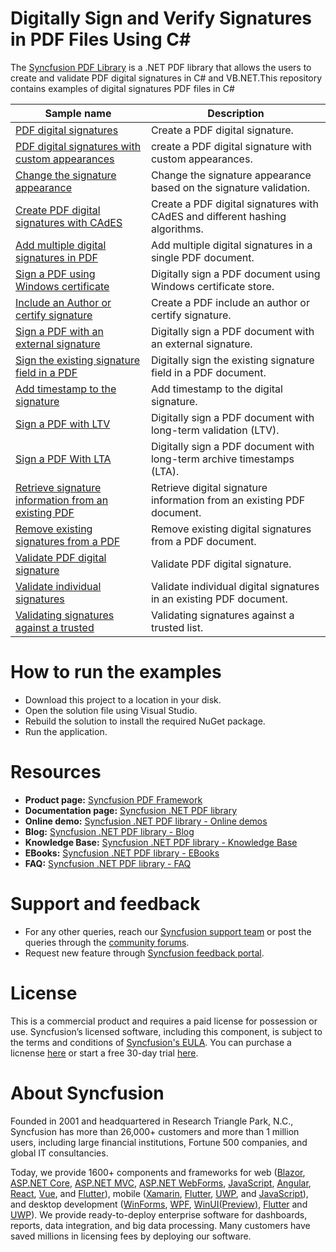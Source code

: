# Digitally Sign and Verify Signatures in PDF Files Using C#

The [Syncfusion PDF Library](https://www.syncfusion.com/document-processing/pdf-framework/net/pdf-library) is a .NET PDF library that allows the users to create and validate PDF digital signatures in C# and VB.NET.This repository contains examples of digital signatures PDF files in C# 

Sample name | Description
------|------
[PDF digital signatures](https://github.com/SyncfusionExamples/digitally-sign-pdf-csharp-examples/blob/master/PDF_digital_signature) | Create a PDF digital signature.
 [PDF digital signatures with custom appearances](https://github.com/SyncfusionExamples/digitally-sign-pdf-csharp-examples/blob/master/Digital_signature_custom_appearance) | create a PDF digital signature with custom appearances.
[Change the signature appearance](https://github.com/SyncfusionExamples/digitally-sign-pdf-csharp-examples/blob/master/Change_PDF_digital_signature_appearance) | Change the signature appearance based on the signature validation.
[Create PDF digital signatures with CAdES ](https://github.com/SyncfusionExamples/digitally-sign-pdf-csharp-examples/blob/master/PDF_digital_signature_with_CAdES) |  Create a PDF digital signatures with CAdES and different hashing algorithms.
[Add multiple digital signatures in PDF](https://github.com/SyncfusionExamples/digitally-sign-pdf-csharp-examples/blob/master/PDF_multiple_signature) |  Add multiple digital signatures in a single PDF document. 
[Sign a PDF using Windows certificate ](https://github.com/SyncfusionExamples/digitally-sign-pdf-csharp-examples/blob/master/Sign_PDF_Windows_Certificate) |  Digitally sign a PDF document using Windows certificate store.
[Include an Author or certify signature](https://github.com/SyncfusionExamples/digitally-sign-pdf-csharp-examples/blob/master/Sign_author_or_certify) |  Create a PDF include an author or certify signature.
[Sign a PDF with an external signature](https://github.com/SyncfusionExamples/digitally-sign-pdf-csharp-examples/blob/master/Sign_PDF_External_Signer) |  Digitally sign a PDF document with an external signature.
[Sign the existing signature field in a PDF](https://github.com/SyncfusionExamples/digitally-sign-pdf-csharp-examples/blob/master/Sign_existing_signature_field) |  Digitally sign the existing signature field in a PDF document.
[Add timestamp to the signature](https://github.com/SyncfusionExamples/digitally-sign-pdf-csharp-examples/blob/master/Add_timestamp_to_digital_signature) |  Add timestamp to the digital signature.
[Sign a PDF with LTV](https://github.com/SyncfusionExamples/digitally-sign-pdf-csharp-examples/blob/master/Sign_PDF_with_LTV) |  Digitally sign a PDF document with long-term validation (LTV).
[Sign a PDF With LTA](https://github.com/SyncfusionExamples/digitally-sign-pdf-csharp-examples/blob/master/Sign_PDF_with_LTA) |  Digitally sign a PDF document with long-term archive timestamps (LTA).
[Retrieve signature information from an existing PDF ](https://github.com/SyncfusionExamples/digitally-sign-pdf-csharp-examples/blob/master/Retrieve_digital_signature_information) |  Retrieve digital signature information from an existing PDF document.
[Remove existing signatures from a PDF ](https://github.com/SyncfusionExamples/digitally-sign-pdf-csharp-examples/blob/master/Remove_digital_signatures_from_PDF) |  Remove existing digital signatures from a PDF document.
[Validate PDF digital signature](https://github.com/SyncfusionExamples/digitally-sign-pdf-csharp-examples/blob/master/Validate_PDF_digital_signature) |  Validate PDF digital signature.
[Validate individual signatures](https://github.com/SyncfusionExamples/digitally-sign-pdf-csharp-examples/blob/master/Validate_PDF_individual_signatures) | Validate individual digital signatures in an existing PDF document.
[Validating signatures against a trusted](https://github.com/SyncfusionExamples/digitally-sign-pdf-csharp-examples/blob/master/Validating_signatures_against_trusted) | Validating signatures against a trusted list.

# How to run the examples
* Download this project to a location in your disk. 
* Open the solution file using Visual Studio. 
* Rebuild the solution to install the required NuGet package. 
* Run the application.

# Resources
*   **Product page:** [Syncfusion PDF Framework](https://www.syncfusion.com/document-processing/pdf-framework/net)
*   **Documentation page:** [Syncfusion .NET PDF library](https://help.syncfusion.com/file-formats/pdf/overview)
*   **Online demo:** [Syncfusion .NET PDF library - Online demos](https://ej2.syncfusion.com/aspnetcore/PDF/CompressExistingPDF#/bootstrap5)
*   **Blog:** [Syncfusion .NET PDF library - Blog](https://www.syncfusion.com/blogs/category/pdf)
*   **Knowledge Base:** [Syncfusion .NET PDF library - Knowledge Base](https://www.syncfusion.com/kb/windowsforms/pdf)
*   **EBooks:** [Syncfusion .NET PDF library - EBooks](https://www.syncfusion.com/succinctly-free-ebooks)
*   **FAQ:** [Syncfusion .NET PDF library - FAQ](https://www.syncfusion.com/faq/)

# Support and feedback
*   For any other queries, reach our [Syncfusion support team](https://www.syncfusion.com/support/directtrac/incidents/newincident?utm_source=github&utm_medium=listing&utm_campaign=github-docio-examples) or post the queries through the [community forums](https://www.syncfusion.com/forums?utm_source=github&utm_medium=listing&utm_campaign=github-docio-examples).
*   Request new feature through [Syncfusion feedback portal](https://www.syncfusion.com/feedback?utm_source=github&utm_medium=listing&utm_campaign=github-docio-examples).

# License
This is a commercial product and requires a paid license for possession or use. Syncfusion’s licensed software, including this component, is subject to the terms and conditions of [Syncfusion's EULA](https://www.syncfusion.com/eula/es/?utm_source=github&utm_medium=listing&utm_campaign=github-docio-examples). You can purchase a licnense [here](https://www.syncfusion.com/sales/products?utm_source=github&utm_medium=listing&utm_campaign=github-docio-examples) or start a free 30-day trial [here](https://www.syncfusion.com/account/manage-trials/start-trials?utm_source=github&utm_medium=listing&utm_campaign=github-docio-examples).

# About Syncfusion
Founded in 2001 and headquartered in Research Triangle Park, N.C., Syncfusion has more than 26,000+ customers and more than 1 million users, including large financial institutions, Fortune 500 companies, and global IT consultancies.

Today, we provide 1600+ components and frameworks for web ([Blazor](https://www.syncfusion.com/blazor-components?utm_source=github&utm_medium=listing&utm_campaign=github-docio-examples), [ASP.NET Core](https://www.syncfusion.com/aspnet-core-ui-controls?utm_source=github&utm_medium=listing&utm_campaign=github-docio-examples), [ASP.NET MVC](https://www.syncfusion.com/aspnet-mvc-ui-controls?utm_source=github&utm_medium=listing&utm_campaign=github-docio-examples), [ASP.NET WebForms](https://www.syncfusion.com/jquery/aspnet-webforms-ui-controls?utm_source=github&utm_medium=listing&utm_campaign=github-docio-examples), [JavaScript](https://www.syncfusion.com/javascript-ui-controls?utm_source=github&utm_medium=listing&utm_campaign=github-docio-examples), [Angular](https://www.syncfusion.com/angular-ui-components?utm_source=github&utm_medium=listing&utm_campaign=github-docio-examples), [React](https://www.syncfusion.com/react-ui-components?utm_source=github&utm_medium=listing&utm_campaign=github-docio-examples), [Vue](https://www.syncfusion.com/vue-ui-components?utm_source=github&utm_medium=listing&utm_campaign=github-docio-examples), and [Flutter](https://www.syncfusion.com/flutter-widgets?utm_source=github&utm_medium=listing&utm_campaign=github-docio-examples)), mobile ([Xamarin](https://www.syncfusion.com/xamarin-ui-controls?utm_source=github&utm_medium=listing&utm_campaign=github-docio-examples), [Flutter](https://www.syncfusion.com/flutter-widgets?utm_source=github&utm_medium=listing&utm_campaign=github-docio-examples), [UWP](https://www.syncfusion.com/uwp-ui-controls?utm_source=github&utm_medium=listing&utm_campaign=github-docio-examples), and [JavaScript](https://www.syncfusion.com/javascript-ui-controls?utm_source=github&utm_medium=listing&utm_campaign=github-docio-examples)), and desktop development ([WinForms](https://www.syncfusion.com/winforms-ui-controls?utm_source=github&utm_medium=listing&utm_campaign=github-docio-examples), [WPF](https://www.syncfusion.com/wpf-ui-controls?utm_source=github&utm_medium=listing&utm_campaign=github-docio-examples), [WinUI(Preview)](https://www.syncfusion.com/winui-controls?utm_source=github&utm_medium=listing&utm_campaign=github-docio-examples), [Flutter](https://www.syncfusion.com/flutter-widgets?utm_source=github&utm_medium=listing&utm_campaign=github-docio-examples) and [UWP](https://www.syncfusion.com/uwp-ui-controls?utm_source=github&utm_medium=listing&utm_campaign=github-docio-examples)). We provide ready-to-deploy enterprise software for dashboards, reports, data integration, and big data processing. Many customers have saved millions in licensing fees by deploying our software.

